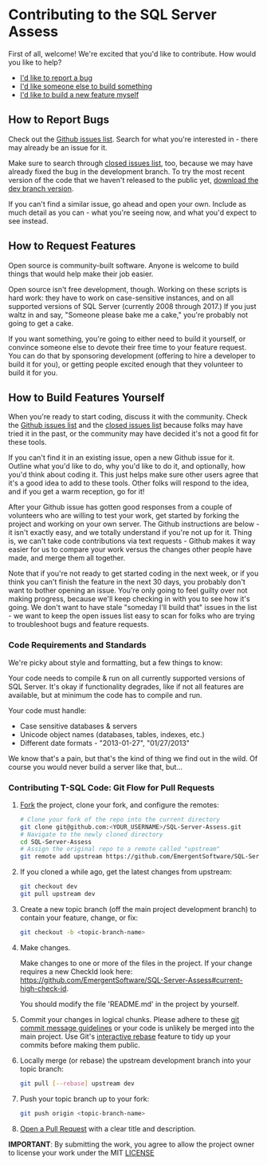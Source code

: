 # Contributing to the SQL Server Assess

First of all, welcome! We're excited that you'd like to contribute. How would you like to help?

* [I'd like to report a bug](#how-to-report-bugs)
* [I'd like someone else to build something](#how-to-request-features)
* [I'd like to build a new feature myself](#how-to-build-features-yourself)


## How to Report Bugs

Check out the [Github issues list]. Search for what you're interested in - there may already be an issue for it. 

Make sure to search through [closed issues list], too, because we may have already fixed the bug in the development branch. To try the most recent version of the code that we haven't released to the public yet, [download the dev branch version].

If you can't find a similar issue, go ahead and open your own. Include as much detail as you can - what you're seeing now, and what you'd expect to see instead.


## How to Request Features

Open source is community-built software. Anyone is welcome to build things that would help make their job easier.

Open source isn't free development, though. Working on these scripts is hard work: they have to work on case-sensitive instances, and on all supported versions of SQL Server (currently 2008 through 2017.) If you just waltz in and say, "Someone please bake me a cake," you're probably not going to get a cake.

If you want something, you're going to either need to build it yourself, or convince someone else to devote their free time to your feature request. You can do that by sponsoring development (offering to hire a developer to build it for you), or getting people excited enough that they volunteer to build it for you.


## How to Build Features Yourself

When you're ready to start coding, discuss it with the community. Check the [Github issues list] and the [closed issues list] because folks may have tried it in the past, or the community may have decided it's not a good fit for these tools.

If you can't find it in an existing issue, open a new Github issue for it. Outline what you'd like to do, why you'd like to do it, and optionally, how you'd think about coding it. This just helps make sure other users agree that it's a good idea to add to these tools. Other folks will respond to the idea, and if you get a warm reception, go for it!

After your Github issue has gotten good responses from a couple of volunteers who are willing to test your work, get started by forking the project and working on your own server. The Github instructions are below - it isn't exactly easy, and we totally understand if you're not up for it. Thing is, we can't take code contributions via text requests - Github makes it way easier for us to compare your work versus the changes other people have made, and merge them all together.

Note that if you're not ready to get started coding in the next week, or if you think you can't finish the feature in the next 30 days, you probably don't want to bother opening an issue. You're only going to feel guilty over not making progress, because we'll keep checking in with you to see how it's going. We don't want to have stale "someday I'll build that" issues in the list - we want to keep the open issues list easy to scan for folks who are trying to troubleshoot bugs and feature requests.

### Code Requirements and Standards

We're picky about style and formatting, but a few things to know:

Your code needs to compile & run on all currently supported versions of SQL Server. It's okay if functionality degrades, like if not all features are available, but at minimum the code has to compile and run.

Your code must handle:

* Case sensitive databases & servers
* Unicode object names (databases, tables, indexes, etc.)
* Different date formats - "2013-01-27", "01/27/2013"

We know that's a pain, but that's the kind of thing we find out in the wild. Of course you would never build a server like that, but...


### Contributing T-SQL Code: Git Flow for Pull Requests

1. [Fork] the project, clone your fork, and configure the remotes:

   ```bash
   # Clone your fork of the repo into the current directory
   git clone git@github.com:<YOUR_USERNAME>/SQL-Server-Assess.git
   # Navigate to the newly cloned directory
   cd SQL-Server-Assess
   # Assign the original repo to a remote called "upstream"
   git remote add upstream https://github.com/EmergentSoftware/SQL-Server-Assess/
   ```

2. If you cloned a while ago, get the latest changes from upstream:

   ```bash
   git checkout dev
   git pull upstream dev
   ```

3. Create a new topic branch (off the main project development branch) to
   contain your feature, change, or fix:

   ```bash
   git checkout -b <topic-branch-name>
   ```

4. Make changes.

   Make changes to one or more of the files in the project. If your change requires a new CheckId look here: https://github.com/EmergentSoftware/SQL-Server-Assess#current-high-check-id.
   
   You should modify the file 'README.md' in the project by yourself.

5. Commit your changes in logical chunks. Please adhere to these [git commit message guidelines]
   or your code is unlikely be merged into the main project. Use Git's [interactive rebase]
   feature to tidy up your commits before making them public.

6. Locally merge (or rebase) the upstream development branch into your topic branch:

   ```bash
   git pull [--rebase] upstream dev
   ```

7. Push your topic branch up to your fork:

   ```bash
   git push origin <topic-branch-name>
   ```

8. [Open a Pull Request] with a clear title and description.

**IMPORTANT**: By submitting the work, you agree to allow the project owner to license your work under the MIT [LICENSE]


[Github issues list]:https://github.com/EmergentSoftware/SQL-Server-Assess/issues
[closed issues list]: https://github.com/EmergentSoftware/SQL-Server-Assess/issues?q=is%3Aissue+is%3Aclosed
[Fork]:https://help.github.com/articles/fork-a-repo/
[git commit message guidelines]:http://tbaggery.com/2008/04/19/a-note-about-git-commit-messages.html
[interactive rebase]:https://help.github.com/articles/about-git-rebase/
[Open a Pull Request]:https://help.github.com/articles/about-pull-requests/
[LICENSE]:https://github.com/EmergentSoftware/SQL-Server-Assess/blob/master/LICENSE.md
[download the dev branch version]: https://github.com/EmergentSoftware/SQL-Server-Assess/archive/dev.zip
